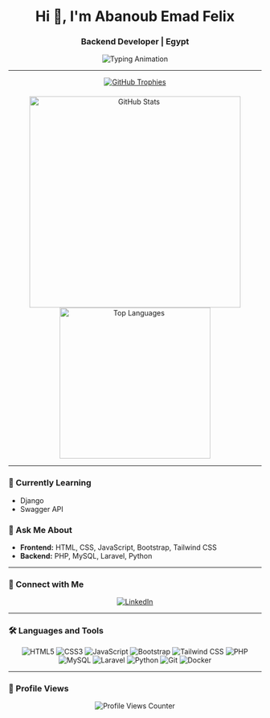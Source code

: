 <h1 align="center">Hi 👋, I'm Abanoub Emad Felix</h1>  
<h3 align="center">Backend Developer | Egypt</h3>  

<p align="center">
  <img src="https://readme-typing-svg.demolab.com?font=Fira+Code&size=24&pause=1000&color=FF6E96&center=true&width=500&lines=Passionate+about+Backend+Development;Laravel+%7C+PHP+%7C+Django;Learning+Swagger+API+and+Django" alt="Typing Animation" />
</p>

---

<div align="center">  
  <a href="https://github.com/ryo-ma/github-profile-trophy">
    <img src="https://github-profile-trophy.vercel.app/?username=empeo&theme=dracula&no-frame=true&row=1&margin-w=15" alt="GitHub Trophies" />
  </a>  
</div>

<div align="center" style="margin-top: 20px;">  
  <img align="center" src="https://github-readme-stats.vercel.app/api?username=empeo&show_icons=true&theme=radical&hide_border=true&bg_color=0d1117&title_color=ff6e96&icon_color=ff6e96&text_color=9f9f9f" alt="GitHub Stats" width="420"/>  
  <img align="center" src="https://github-readme-stats.vercel.app/api/top-langs?username=empeo&show_icons=true&layout=compact&theme=radical&hide_border=true&bg_color=0d1117&title_color=ff6e96&text_color=9f9f9f" alt="Top Languages" width="300" />  
</div>  

---

### 🌱 Currently Learning
- Django  
- Swagger API  

### 💬 Ask Me About  
- **Frontend:** HTML, CSS, JavaScript, Bootstrap, Tailwind CSS  
- **Backend:** PHP, MySQL, Laravel, Python  

---

### 🔗 Connect with Me  

<p align="center">  
  <a href="https://www.linkedin.com/in/abanoub-emad-felix-41a734285/" target="_blank">  
    <img src="https://img.shields.io/badge/LinkedIn-0A66C2?style=for-the-badge&logo=linkedin&logoColor=white" alt="LinkedIn" />  
  </a>  
</p>  

---

### 🛠️ Languages and Tools  

<p align="center">  
  <img src="https://img.shields.io/badge/HTML5-E34F26?style=for-the-badge&logo=html5&logoColor=white" alt="HTML5" />  
  <img src="https://img.shields.io/badge/CSS3-1572B6?style=for-the-badge&logo=css3&logoColor=white" alt="CSS3" />  
  <img src="https://img.shields.io/badge/JavaScript-F7DF1E?style=for-the-badge&logo=javascript&logoColor=black" alt="JavaScript" />  
  <img src="https://img.shields.io/badge/Bootstrap-7952B3?style=for-the-badge&logo=bootstrap&logoColor=white" alt="Bootstrap" />  
  <img src="https://img.shields.io/badge/Tailwind_CSS-38B2AC?style=for-the-badge&logo=tailwind-css&logoColor=white" alt="Tailwind CSS" />  
  <img src="https://img.shields.io/badge/PHP-777BB4?style=for-the-badge&logo=php&logoColor=white" alt="PHP" />  
  <img src="https://img.shields.io/badge/MySQL-4479A1?style=for-the-badge&logo=mysql&logoColor=white" alt="MySQL" />  
  <img src="https://img.shields.io/badge/Laravel-FF2D20?style=for-the-badge&logo=laravel&logoColor=white" alt="Laravel" />  
  <img src="https://img.shields.io/badge/Python-3776AB?style=for-the-badge&logo=python&logoColor=white" alt="Python" />  
  <img src="https://img.shields.io/badge/Git-F05032?style=for-the-badge&logo=git&logoColor=white" alt="Git" />  
  <img src="https://img.shields.io/badge/Docker-2496ED?style=for-the-badge&logo=docker&logoColor=white" alt="Docker" />  
</p>  

---

### 🚀 Profile Views  

<p align="center">  
  <img src="https://komarev.com/ghpvc/?username=empeo&label=Profile%20views&color=0e75b6&style=for-the-badge" alt="Profile Views Counter" />  
</p>  
